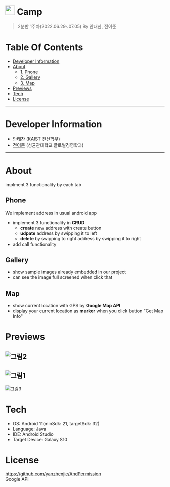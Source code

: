 # <img src="https://user-images.githubusercontent.com/68576681/177258571-64e4855d-bdca-4335-b221-e23d54708cbe.jpg" width="30" height="30"> Camp
> 2분반 1주차(2022.06.29~07.05) By 안태찬, 전이준

# Table Of Contents
* [Developer Information](#developer-information)
* [About](#about)
  * [1. Phone](#phone)
  * [2. Gallery](#gallery)
  * [3. Map](#map)
* [Previews](#previews)
* [Tech](#tech)
* [License](#license)
***

# Developer Information
* [안태찬](https://github.com/antaechan) (KAIST 전산학부) 
* [전이준](https://github.com/Yijun-Jeon) (성균관대학교 글로벌경영학과) 
***


# About
implment 3 functionality by each tab

## Phone
We implement address in usual android app

* implement 3 functionality in **CRUD**
  * **create** new address with create button
  * **udpate** address by swipping it to left
  * **delete** by swipping to right address by swipping it to right  
* add call functionality


## Gallery
* show sample images already embedded in our project  
* can see the image full screened when click that

## Map
* show current location with GPS by **Google Map API**
* display your current location as **marker** when you click button "Get Map Info"  

# Previews
![그림2](https://user-images.githubusercontent.com/88418985/177314660-863dc248-4fdc-4fb0-83bb-9dd5594ff10e.png)
-----------------------------
![그림1](https://user-images.githubusercontent.com/88418985/177314654-97a213b3-da22-4578-b7f8-de66dac51f09.png)
----------------------------- 
![그림3](https://user-images.githubusercontent.com/88418985/177314666-39925692-64a0-42b8-9e7a-6e92b9330506.png)  

# Tech
* OS: Android 11(minSdk: 21, targetSdk: 32)  
* Language: Java
* IDE: Android Studio  
* Target Device: Galaxy S10

# License
https://github.com/yanzhenjie/AndPermission  
Google API


